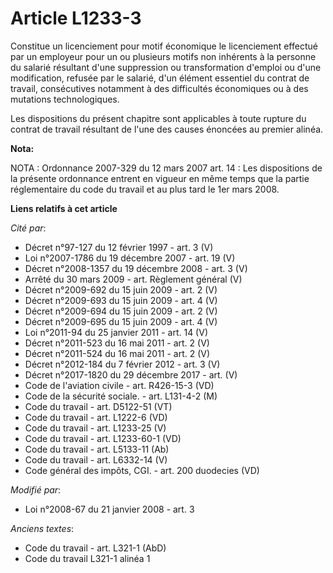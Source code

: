 # Article L1233-3

Constitue un licenciement pour motif économique le licenciement effectué par un employeur pour un ou plusieurs motifs non
inhérents à la personne du salarié résultant d'une suppression ou transformation d'emploi ou d'une modification, refusée par
le salarié, d'un élément essentiel du contrat de travail, consécutives notamment à des difficultés économiques ou à des
mutations technologiques.

Les dispositions du présent chapitre sont applicables à toute rupture du contrat de travail résultant de l'une des causes
énoncées au premier alinéa.

**Nota:**

NOTA : Ordonnance 2007-329 du 12 mars 2007 art. 14 : Les dispositions de la présente ordonnance entrent en vigueur en même
temps que la partie réglementaire du code du travail et au plus tard le 1er mars 2008.

**Liens relatifs à cet article**

_Cité par_:

  - Décret n°97-127 du 12 février 1997 - art. 3 (V)
  - Loi n°2007-1786 du 19 décembre 2007 - art. 19 (V)
  - Décret n°2008-1357 du 19 décembre 2008 - art. 3 (V)
  - Arrêté du 30 mars 2009 - art. Règlement général (V)
  - Décret n°2009-692 du 15 juin 2009 - art. 2 (V)
  - Décret n°2009-693 du 15 juin 2009 - art. 4 (V)
  - Décret n°2009-694 du 15 juin 2009 - art. 2 (V)
  - Décret n°2009-695 du 15 juin 2009 - art. 4 (V)
  - Loi n°2011-94 du 25 janvier 2011 - art. 14 (V)
  - Décret n°2011-523 du 16 mai 2011 - art. 2 (V)
  - Décret n°2011-524 du 16 mai 2011 - art. 2 (V)
  - Décret n°2012-184 du 7 février 2012 - art. 3 (V)
  - Décret n°2017-1820 du 29 décembre 2017 - art. (V)
  - Code de l'aviation civile - art. R426-15-3 (VD)
  - Code de la sécurité sociale. - art. L131-4-2 (M)
  - Code du travail - art. D5122-51 (VT)
  - Code du travail - art. L1222-6 (VD)
  - Code du travail - art. L1233-25 (V)
  - Code du travail - art. L1233-60-1 (VD)
  - Code du travail - art. L5133-11 (Ab)
  - Code du travail - art. L6332-14 (V)
  - Code général des impôts, CGI. - art. 200 duodecies (VD)

_Modifié par_:

  - Loi n°2008-67 du 21 janvier 2008 - art. 3

_Anciens textes_:

  - Code du travail - art. L321-1 (AbD)
  - Code du travail L321-1 alinéa 1
